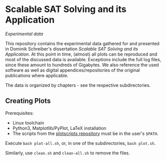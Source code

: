 # Scalable SAT Solving and its Application 

_Experimental data_

This repository contains the experimental data gathered for and presented in Dominik Schreiber's dissertation _Scalable SAT Solving and its Application_.
At this point in time, (almost) all plots can be reproduced and most of the discussed data is available. Exceptions include the full log files, since these amount to hundreds of Gigabytes. We also reference the used software as well as digital appendices/repositories of the original publications where applicable. 

The data is organized by chapters - see the respective subdirectories.

## Creating Plots

Prerequisites:

* Linux toolchain
* Python3, Matplotlib/PyPlot, LaTeX installation
* The scripts from the [plotscripts repository](https://raw.githubusercontent.com/domschrei/plotscripts/e5e980e300cc68dedbdd40b1b6b33bb998ff7fcd/plot_curves.py) must be in the user's `$PATH`.

Execute `bash plot-all.sh`, or, in one of the subdirectories, `bash plot.sh`.

Similarly, use `clean.sh` and `clean-all.sh` to remove the files.
